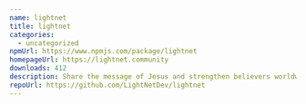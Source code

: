 ```yaml
---
name: lightnet
title: lightnet
categories:
  - uncategorized
npmUrl: https://www.npmjs.com/package/lightnet
homepageUrl: https://lightnet.community
downloads: 412
description: Share the message of Jesus and strengthen believers worldwide.
repoUrl: https://github.com/LightNetDev/lightnet
---
```

